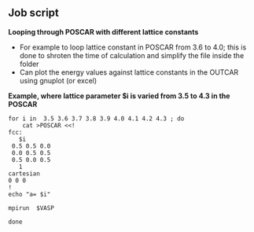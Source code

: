 ## Job script 

**Looping through POSCAR with different lattice constants**
- For example to loop lattice constant in POSCAR from 3.6 to 4.0; this is done to shroten the time of calculation and simplify the file inside the folder 
- Can plot the energy values against lattice constants in the OUTCAR using gnuplot (or excel)

**Example, where lattice parameter $i is varied from 3.5 to 4.3 in the POSCAR**
```
for i in  3.5 3.6 3.7 3.8 3.9 4.0 4.1 4.2 4.3 ; do
	cat >POSCAR <<!
fcc:
   $i
 0.5 0.5 0.0
 0.0 0.5 0.5
 0.5 0.0 0.5
   1
cartesian
0 0 0
!
echo "a= $i"

mpirun  $VASP

done

```